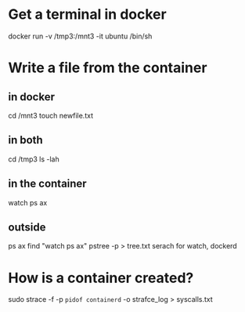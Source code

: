 # Get a terminal in docker
docker run -v /tmp3:/mnt3 -it ubuntu /bin/sh

# Write a file from the container
## in docker
cd /mnt3
touch newfile.txt

## in both
cd /tmp3
ls -lah

## in the container
watch ps ax

## outside 
ps ax
find "watch ps ax"
pstree -p > tree.txt
serach for watch, dockerd

# How is a container created?
sudo strace -f -p `pidof containerd` -o strafce_log > syscalls.txt